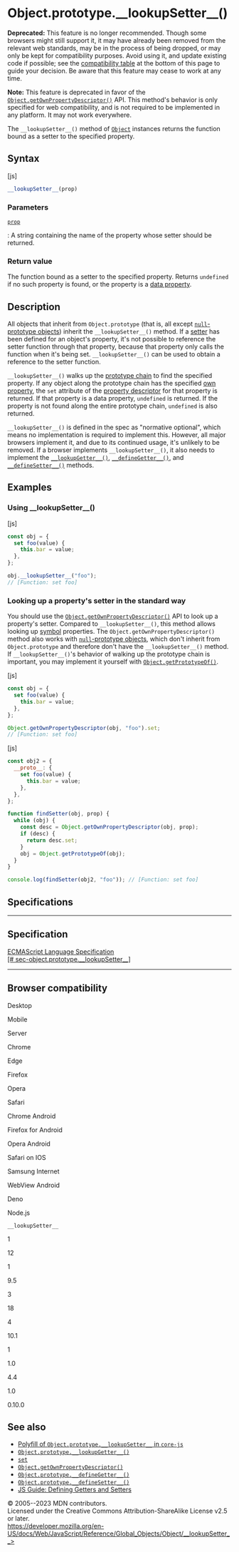 Object.prototype.\_\_lookupSetter\_\_()
=======================================

 
 
**Deprecated:** This feature is no longer recommended. Though some
browsers might still support it, it may have already been removed from
the relevant web standards, may be in the process of being dropped, or
may only be kept for compatibility purposes. Avoid using it, and update
existing code if possible; see the [compatibility
table](#browser_compatibility) at the bottom of this page to guide your
decision. Be aware that this feature may cease to work at any time.


 
**Note:** This feature is deprecated in favor of the
[`Object.getOwnPropertyDescriptor()`](getownpropertydescriptor) API.
This method\'s behavior is only specified for web compatibility, and is
not required to be implemented in any platform. It may not work
everywhere.


The `__lookupSetter__()` method of [`Object`](../object) instances
returns the function bound as a setter to the specified property.


 
Syntax
------

 
 
 
[js]


```js
__lookupSetter__(prop)
```




 
### Parameters

 

[`prop`](#prop)

:   A string containing the name of the property whose setter should be
    returned.



 
### Return value 

 
The function bound as a setter to the specified property. Returns
`undefined` if no such property is found, or the property is a [data
property](https://developer.mozilla.org/en-US/docs/Web/JavaScript/Data_structures#data_property).



 
Description
-----------

 
All objects that inherit from `Object.prototype` (that is, all except
[`null`-prototype objects](../object#null-prototype_objects)) inherit
the `__lookupSetter__()` method. If a [setter](../../functions/get) has
been defined for an object\'s property, it\'s not possible to reference
the setter function through that property, because that property only
calls the function when it\'s being set. `__lookupSetter__()` can be
used to obtain a reference to the setter function.

`__lookupSetter__()` walks up the [prototype
chain](https://developer.mozilla.org/en-US/docs/Web/JavaScript/Inheritance_and_the_prototype_chain)
to find the specified property. If any object along the prototype chain
has the specified [own property](hasown), the `set` attribute of the
[property descriptor](getownpropertydescriptor) for that property is
returned. If that property is a data property, `undefined` is returned.
If the property is not found along the entire prototype chain,
`undefined` is also returned.

`__lookupSetter__()` is defined in the spec as \"normative optional\",
which means no implementation is required to implement this. However,
all major browsers implement it, and due to its continued usage, it\'s
unlikely to be removed. If a browser implements `__lookupSetter__()`, it
also needs to implement the [`__lookupGetter__()`](__lookupgetter__),
[`__defineGetter__()`](__definegetter__), and
[`__defineSetter__()`](__definesetter__) methods.



 
Examples
--------


 
### Using \_\_lookupSetter\_\_() 

 
 
 
[js]


```js
const obj = {
  set foo(value) {
    this.bar = value;
  },
};

obj.__lookupSetter__("foo");
// [Function: set foo]
```




 
### Looking up a property\'s setter in the standard way 

 
You should use the
[`Object.getOwnPropertyDescriptor()`](getownpropertydescriptor) API to
look up a property\'s setter. Compared to `__lookupSetter__()`, this
method allows looking up [symbol](../symbol) properties. The
`Object.getOwnPropertyDescriptor()` method also works with
[`null`-prototype objects](../object#null-prototype_objects), which
don\'t inherit from `Object.prototype` and therefore don\'t have the
`__lookupSetter__()` method. If `__lookupSetter__()`\'s behavior of
walking up the prototype chain is important, you may implement it
yourself with [`Object.getPrototypeOf()`](getprototypeof).

 
 
[js]


```js
const obj = {
  set foo(value) {
    this.bar = value;
  },
};

Object.getOwnPropertyDescriptor(obj, "foo").set;
// [Function: set foo]
```


 
 
[js]


```js
const obj2 = {
  __proto__: {
    set foo(value) {
      this.bar = value;
    },
  },
};

function findSetter(obj, prop) {
  while (obj) {
    const desc = Object.getOwnPropertyDescriptor(obj, prop);
    if (desc) {
      return desc.set;
    }
    obj = Object.getPrototypeOf(obj);
  }
}

console.log(findSetter(obj2, "foo")); // [Function: set foo]
```




Specifications
--------------

 
  -----------------------------------------------------------------------------------------------------------------------------------------------------------------------------------
  Specification
  -----------------------------------------------------------------------------------------------------------------------------------------------------------------------------------
  [ECMAScript Language Specification\
  [\#
  sec-object.prototype.\_\_lookupSetter\_\_]](https://tc39.es/ecma262/multipage/additional-ecmascript-features-for-web-browsers.html#sec-object.prototype.__lookupSetter__)

  -----------------------------------------------------------------------------------------------------------------------------------------------------------------------------------


Browser compatibility 
---------------------

 


Desktop

Mobile

Server

Chrome

Edge

Firefox

Opera

Safari

Chrome Android

Firefox for Android

Opera Android

Safari on IOS

Samsung Internet

WebView Android

Deno

Node.js

`__lookupSetter__`

1

12

1

9.5

3

18

4

10.1

1

1.0

4.4

1.0

0.10.0

 
See also 
--------

 
-   [Polyfill of `Object.prototype.__lookupSetter__` in
    `core-js`](https://github.com/zloirock/core-js#ecmascript-object)
-   [`Object.prototype.__lookupGetter__()`](__lookupgetter__)
-   [`set`](../../functions/set)
-   [`Object.getOwnPropertyDescriptor()`](getownpropertydescriptor)
-   [`Object.prototype.__defineGetter__()`](__definegetter__)
-   [`Object.prototype.__defineSetter__()`](__definesetter__)
-   [JS Guide: Defining Getters and
    Setters](https://developer.mozilla.org/en-US/docs/Web/JavaScript/Guide/Working_with_objects#defining_getters_and_setters)



 
© 2005--2023 MDN contributors.\
Licensed under the Creative Commons Attribution-ShareAlike License v2.5
or later.\
https://developer.mozilla.org/en-US/docs/Web/JavaScript/Reference/Global_Objects/Object/__lookupSetter__>

